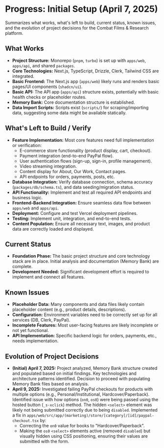 # Progress: Initial Setup (April 7, 2025)

Summarizes what works, what's left to build, current status, known issues, and the evolution of project decisions for the Combat Films & Research platform.

## What Works
- **Project Structure:** Monorepo (`pnpm`, `turbo`) is set up with `apps/web`, `apps/api`, and shared `packages`.
- **Core Technologies:** Next.js, TypeScript, Drizzle, Clerk, Tailwind CSS are integrated.
- **Basic Frontend:** The Next.js app (`apps/web`) likely runs and renders basic pages/UI components (`shadcn/ui`).
- **Basic API:** The API app (`apps/api`) structure exists, potentially with basic health checks or placeholder routes.
- **Memory Bank:** Core documentation structure is established.
- **Data Import Scripts:** Scripts exist (`scripts/`) for scraping/importing data, suggesting some data might be available statically.

## What's Left to Build / Verify
- **Feature Implementation:** Most core features need full implementation or verification:
    - E-commerce store functionality (product display, cart, checkout).
    - Payment integration (end-to-end PayPal flow).
    - User authentication flows (sign-up, sign-in, profile management).
    - Video streaming integration.
    - Content display for About, Our Work, Contact pages.
    - API endpoints for orders, payments, posts, etc.
- **Database Integration:** Verify database connection, schema accuracy (`packages/db/schema.ts`), and data seeding/migration status.
- **API Functionality:** Implement and test all required API endpoints and business logic.
- **Frontend-Backend Integration:** Ensure seamless data flow between `apps/web` and `apps/api`.
- **Deployment:** Configure and test Vercel deployment pipelines.
- **Testing:** Implement unit, integration, and end-to-end tests.
- **Content Population:** Ensure all necessary text, images, and product data are correctly loaded and displayed.

## Current Status
- **Foundation Phase:** The basic project structure and core technology stack are in place. Initial analysis and documentation (Memory Bank) are complete.
- **Development Needed:** Significant development effort is required to implement and connect all features.

## Known Issues
- **Placeholder Data:** Many components and data files likely contain placeholder content (e.g., product details, descriptions).
- **Configuration:** Environment variables need to be correctly set up for all services (DB, Clerk, PayPal).
- **Incomplete Features:** Most user-facing features are likely incomplete or not yet functional.
- **API Implementation:** Specific backend logic for orders, payments, etc., needs implementation.

## Evolution of Project Decisions
- **(Initial) April 7, 2025:** Project analyzed, Memory Bank structure created and populated based on initial findings. Key technologies and architecture patterns identified. Decision to proceed with populating Memory Bank files based on analysis.
- **April 9, 2025:** Investigated failing PayPal checkouts for products with multiple options (e.g., Personal/Institutional, Hardcover/Paperback). Identified issue with how options (`on0`, `os0`) were being passed using the hosted button (`_s-xclick`) method. The hidden `<select>` element was likely not being submitted correctly due to being `disabled`. Implemented a fix in `apps/web/src/app/(marketing)/store/[category]/[id]/paypal-checkout.tsx` by:
    - Correcting the `on0` value for books to "Hardcover/Paperback".
    - Making the `os0` `<select>` elements active (removed `disabled`) but visually hidden using CSS positioning, ensuring their values are submitted with the form.